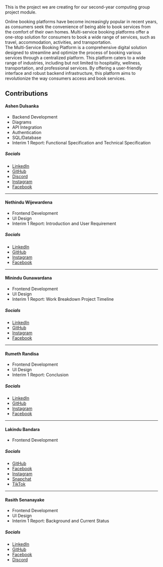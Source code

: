This is the project we are creating for our second-year computing group project module.

Online booking platforms have become increasingly popular in recent years, as consumers seek the 
convenience of being able to book services from the comfort of their own homes. Multi-service booking 
platforms offer a one-stop solution for consumers to book a wide range of services, such as travel, 
accommodation, activities, and transportation.<br>
The Multi-Service Booking Platform is a comprehensive digital solution designed to streamline and optimize 
the process of booking various services through a centralized platform. This platform caters to a wide range 
of industries, including but not limited to hospitality, wellness, transportation, and professional services. By 
offering a user-friendly interface and robust backend infrastructure, this platform aims to revolutionize the 
way consumers access and book services.

<h2>Contributions</h2>
<h4>Ashen Dulsanka</h4>
<ul style="list-style-type:disc">
  <li>Backend Development</li>
  <li>Diagrams</li>
  <li>API Integration</li>
  <li>Authentication</li>
  <li>SQL/Database</li>
  <li>Interim 1 Report: Functional Specification and Technical Specification</li>
</ul>
<h5>Socials</h5>
<ul style="list-style-type:disc">
  <li><a href="https://www.linkedin.com/in/ashen-abeysekara/">LinkedIn</a></li>
  <li><a href="https://github.com/AshenDulsanka">GitHub</a></li>
  <li><a href="https://discordapp.com/users/391966470852050949">Discord</a></li>
  <li><a href="https://www.instagram.com/ashennn.___/">Instagram</a></li>
  <li><a href="https://www.facebook.com/ashen.abeysekera.9">Facebook</a></li>
</ul>

<hr>

<h4>Nethindu Wijewardena</h4>
<ul style="list-style-type:disc">
  <li>Frontend Development</li>
  <li>UI Design</li>
  <li>Interim 1 Report: Introduction and User Requirement</li>
</ul>
<h5>Socials</h5>
<ul style="list-style-type:disc">
  <li><a href="https://www.linkedin.com/in/nethindu-wijewardena-ba3304241?utm_source=share&utm_campaign=share_via&utm_content=profile&utm_medium=android_app">LinkedIn</a></li>
  <li><a href="https://github.com/Nethindu27">GitHub</a></li>
  <li><a href="https://www.instagram.com/_n3th1ndu_w?igsh=NW0xOWk4cmJpZGNp">Instagram</a></li>
  <li><a href="https://www.facebook.com/nethindu.wijewardena?mibextid=2JQ9oc">Facebook</a></li>
</ul>

<hr>

<h4>Minindu Gunawardana</h4>
<ul style="list-style-type:disc">
  <li>Frontend Development</li>
  <li>UI Design</li>
  <li>Interim 1 Report: Work Breakdown Project Timeline</li>
</ul>
<h5>Socials</h5>
<ul style="list-style-type:disc">
  <li><a href="https://www.linkedin.com/in/minindu-dewruwan-02786b225?utm_source=share&utm_campaign=share_via&utm_content=profile&utm_medium=ios_app">LinkedIn</a></li>
  <li><a href="https://github.com/minimize404">GitHub</a></li>
  <li><a href="https://www.instagram.com/mini.mize_?igsh=dDY2ODlzODR4dXVm&utm_source=qr">Instagram</a></li>
  <li><a href="https://www.facebook.com/profile.php?id=100070597232382">Facebook</a></li>
</ul>

<hr>

<h4>Rumeth Randisa</h4>
<ul style="list-style-type:disc">
  <li>Frontend Development</li>
  <li>UI Design</li>
  <li>Interim 1 Report: Conclusion</li>
</ul>
<h5>Socials</h5>
<ul style="list-style-type:disc">
  <li><a href="https://www.linkedin.com/in/rumeth-randisa-a1274b254?utm_source=share&utm_campaign=share_via&utm_content=profile&utm_medium=ios_app">LinkedIn</a></li>
  <li><a href="https://github.com/rumethrandisa">GitHub</a></li>
  <li><a href="https://www.instagram.com/_randisa_x?igsh=cDYxc2o3Z2lqcm00&utm_source=qr">Instagram</a></li>
  <li><a href="https://www.facebook.com/rumeth.randisa?mibextid=dGKdO6">Facebook</a></li>
</ul>

<hr>

<h4>Lakindu Bandara</h4>
<ul style="list-style-type:disc">
  <li>Frontend Development</li>
</ul>
<h5>Socials</h5>
<ul style="list-style-type:disc">
  <li><a href="https://github.com/lakindu-Hesara">GitHub</a></li>
  <li><a href="https://www.facebook.com/profile.php?id=100077669991645&mibextid=AEUHqQ">Facebook</a></li>
  <li><a href="https://www.instagram.com/itsme_lakindu?igsh=NzA1azRjMjJ3bTg1&utm_source=qr">Instagram</a></li>
  <li><a href="https://t.snapchat.com/CziXnHuN">Snapchat</a></li>
  <li><a href="https://www.tiktok.com/@lakindu____?_t=8jsDD9b5ldS&_r=1">TikTok</a></li>
</ul>

<hr>

<h4>Rasith Senanayake</h4>
<ul style="list-style-type:disc">
  <li>Frontend Development</li>
  <li>UI Design</li>
  <li>Interim 1 Report: Background and Current Status</li>
</ul>
<h5>Socials</h5>
<ul style="list-style-type:disc">
  <li><a href="https://www.linkedin.com/in/rasith-senanayake?utm_source=share&utm_campaign=share_via&utm_content=profile&utm_medium=ios_app">LinkedIn</a></li>
  <li><a href="https://github.com/rasithsenanayake">GitHub</a></li>
  <li><a href="https://www.facebook.com/rasiya.lk?mibextid=LQQJ4d">Facebook</a></li>
  <li><a href="http://discordapp.com/users/skippiiii">Discord</a></li>
</ul>
